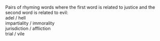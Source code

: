 Pairs of rhyming words where the first word is related to justice and the second word is related to evil:  
adel / hell  
impartiality / immorality  
jurisdiction / affliction  
trial / vile  

